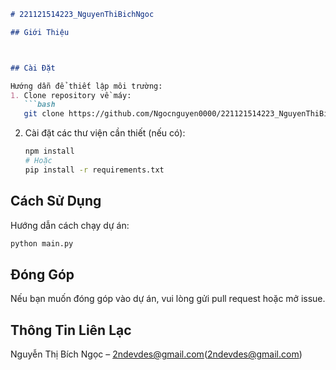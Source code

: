 ```markdown
# 221121514223_NguyenThiBichNgoc

## Giới Thiệu



## Cài Đặt

Hướng dẫn để thiết lập môi trường:
1. Clone repository về máy: 
   ```bash
   git clone https://github.com/Ngocnguyen0000/221121514223_NguyenThiBichNgoc.git
   ```
2. Cài đặt các thư viện cần thiết (nếu có):
   ```bash
   npm install
   # Hoặc
   pip install -r requirements.txt
   ```

## Cách Sử Dụng

Hướng dẫn cách chạy dự án:
```bash
python main.py
```

## Đóng Góp

Nếu bạn muốn đóng góp vào dự án, vui lòng gửi pull request hoặc mở issue.

## Thông Tin Liên Lạc

Nguyễn Thị Bích Ngọc – 2ndevdes@gmail.com(2ndevdes@gmail.com)
```
